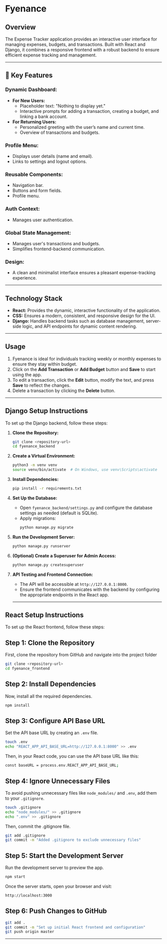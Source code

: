 # Fyenance

## Overview
The Expense Tracker application provides an interactive user interface for managing expenses, budgets, and transactions. Built with React and Django, it combines a responsive frontend with a robust backend to ensure efficient expense tracking and management.

---

## 🚩 Key Features

### Dynamic Dashboard:
- **For New Users:**
  - Placeholder text: "Nothing to display yet."
  - Interactive prompts for adding a transaction, creating a budget, and linking a bank account.
- **For Returning Users:**
  - Personalized greeting with the user’s name and current time.
  - Overview of transactions and budgets.

### Profile Menu:
- Displays user details (name and email).
- Links to settings and logout options.

### Reusable Components:
- Navigation bar.
- Buttons and form fields.
- Profile menu.

### Auth Context:
- Manages user authentication.

### Global State Management:
- Manages user's transactions and budgets.
- Simplifies frontend-backend communication.

### Design:
- A clean and minimalist interface ensures a pleasant expense-tracking experience.

---

## Technology Stack
- **React:** Provides the dynamic, interactive functionality of the application.
- **CSS:** Ensures a modern, consistent, and responsive design for the UI.
- **Django:** Handles backend tasks such as database management, server-side logic, and API endpoints for dynamic content rendering.

---

## Usage
1. Fyenance is ideal for individuals tracking weekly or monthly expenses to ensure they stay within budget.
2. Click on the **Add Transaction** or **Add Budget** button and **Save** to start using the app.
3. To edit a transaction, click the **Edit** button, modify the text, and press **Save** to reflect the changes.
4. Delete a transaction by clicking the **Delete** button.

---

## Django Setup Instructions
To set up the Django backend, follow these steps:

1. **Clone the Repository:**
   ```bash
   git clone <repository-url>
   cd fyenance_backend
   ```

2. **Create a Virtual Environment:**
   ```bash
   python3 -m venv venv
   source venv/bin/activate  # On Windows, use venv\Scripts\activate
   ```

3. **Install Dependencies:**
   ```bash
   pip install -r requirements.txt
   ```

4. **Set Up the Database:**
   - Open `fyenance_backend/settings.py` and configure the database settings as needed (default is SQLite).
   - Apply migrations:
     ```bash
     python manage.py migrate
     ```

5. **Run the Development Server:**
   ```bash
   python manage.py runserver
   ```

6. **(Optional) Create a Superuser for Admin Access:**
   ```bash
   python manage.py createsuperuser
   ```

7. **API Testing and Frontend Connection:**
   - The API will be accessible at `http://127.0.0.1:8000`.
   - Ensure the frontend communicates with the backend by configuring the appropriate endpoints in the React app.

   ---

## React Setup Instructions
To set up the React frontend, follow these steps:
   
## Step 1: Clone the Repository
First, clone the repository from GitHub and navigate into the project folder
```bash
git clone <repository-url>
cd fyenance_frontend
```

## Step 2: Install Dependencies
Now, install all the required dependencies.
```bash
npm install
```

## Step 3: Configure API Base URL
Set the API base URL by creating an `.env` file.
```bash
touch .env
echo "REACT_APP_API_BASE_URL=http://127.0.0.1:8000" >> .env
```
Then, in your React code, you can use the API base URL like this:
```bash
const baseURL = process.env.REACT_APP_API_BASE_URL;
```

## Step 4: Ignore Unnecessary Files
To avoid pushing unnecessary files like `node_modules/` and `.env`, add them to your `.gitignore`.
```bash
touch .gitignore
echo "node_modules/" >> .gitignore
echo ".env" >> .gitignore
```
Then, commit the .gitignore file.
```bash
git add .gitignore
git commit -m "Added .gitignore to exclude unnecessary files"
```

## Step 5: Start the Development Server
Run the development server to preview the app.
```bash
npm start
```
Once the server starts, open your browser and visit:
```bash
http://localhost:3000
```

## Step 6: Push Changes to GitHub
```bash
git add .
git commit -m "Set up initial React frontend and configuration"
git push origin master
```

   ---
